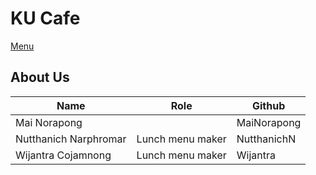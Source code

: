 # KU Cafe

[Menu](menu.md)

## About Us

| Name | Role | Github |
|------|------|--------|
| Mai Norapong | | MaiNorapong |
| Nutthanich Narphromar | Lunch menu maker| NutthanichN |
| Wijantra Cojamnong    | Lunch menu maker| Wijantra |

